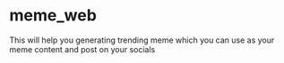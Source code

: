 # meme_web
This will help you generating trending meme which you can use as your meme content and post on your socials
